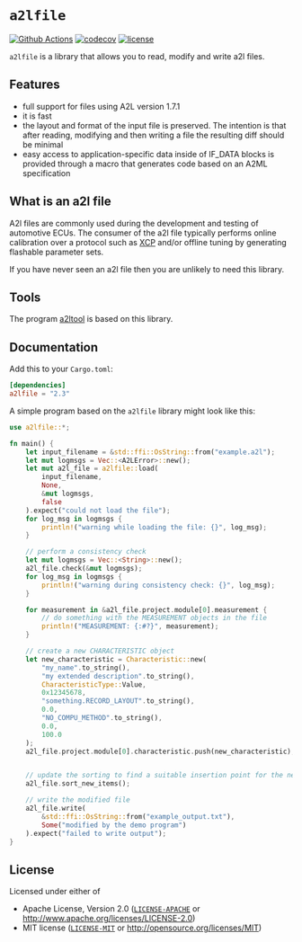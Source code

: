 # `a2lfile`

[![Github Actions](https://github.com/DanielT/a2lfile/actions/workflows/test.yml/badge.svg)](https://github.com/DanielT/a2lfile/actions)
[![codecov](https://codecov.io/gh/DanielT/a2lfile/branch/main/graph/badge.svg)](https://codecov.io/gh/DanielT/a2lfile)
[![license](https://img.shields.io/badge/license-Apache--2.0_OR_MIT-blue)](#license)

`a2lfile` is a library that allows you to read, modify and write a2l files.

## Features

- full support for files using A2L version 1.7.1
- it is fast
- the layout and format of the input file is preserved. The intention is that after reading, modifying and then writing a file the resulting diff should be minimal
- easy access to application-specific data inside of IF_DATA blocks is provided through a macro that generates code based on an A2ML specification

## What is an a2l file

A2l files are commonly used during the development and testing of automotive ECUs.
The consumer of the a2l file typically performs online calibration over a protocol such as [XCP](https://en.wikipedia.org/wiki/XCP_(protocol)) and/or offline tuning by generating flashable parameter sets.

If you have never seen an a2l file then you are unlikely to need this library.

## Tools

The program [a2ltool](https://github.com/DanielT/a2ltool) is based on this library.

## Documentation

Add this to your `Cargo.toml`:

```toml
[dependencies]
a2lfile = "2.3"
```

A simple program based on the `a2lfile` library might look like this:

```rust
use a2lfile::*;

fn main() {
    let input_filename = &std::ffi::OsString::from("example.a2l");
    let mut logmsgs = Vec::<A2LError>::new();
    let mut a2l_file = a2lfile::load(
        input_filename,
        None,
        &mut logmsgs,
        false
    ).expect("could not load the file");
    for log_msg in logmsgs {
        println!("warning while loading the file: {}", log_msg);
    }

    // perform a consistency check
    let mut logmsgs = Vec::<String>::new();
    a2l_file.check(&mut logmsgs);
    for log_msg in logmsgs {
        println!("warning during consistency check: {}", log_msg);
    }

    for measurement in &a2l_file.project.module[0].measurement {
        // do something with the MEASUREMENT objects in the file
        println!("MEASUREMENT: {:#?}", measurement);
    }

    // create a new CHARACTERISTIC object
    let new_characteristic = Characteristic::new(
        "my_name".to_string(),
        "my extended description".to_string(),
        CharacteristicType::Value,
        0x12345678,
        "something.RECORD_LAYOUT".to_string(),
        0.0,
        "NO_COMPU_METHOD".to_string(),
        0.0,
        100.0
    );
    a2l_file.project.module[0].characteristic.push(new_characteristic);


    // update the sorting to find a suitable insertion point for the new characteristic - by default it will be placed at the end
    a2l_file.sort_new_items();

    // write the modified file
    a2l_file.write(
        &std::ffi::OsString::from("example_output.txt"),
        Some("modified by the demo program")
    ).expect("failed to write output");
}

```

## License

Licensed under either of

- Apache License, Version 2.0 ([`LICENSE-APACHE`](./LICENSE-APACHE) or <http://www.apache.org/licenses/LICENSE-2.0>)
- MIT license ([`LICENSE-MIT`](./LICENSE-MIT) or <http://opensource.org/licenses/MIT>)

